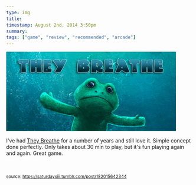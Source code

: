 ```yaml
---
type: img
title: 
timestamp: August 2nd, 2014 3:50pm
summary: 
tags: ["game", "review", "recommended", "arcade"]
---
```

<img src="../media/182015642344.jpg"/>
                                                                                          <div class="caption"><p>

I've had <a href="https://store.steampowered.com/app/294140/They_Breathe/" target="_blank">They Breathe</a> for a number of years and still love it. Simple concept done perfectly. Only takes about 30 min to play, but it's fun playing again and again. Great game.

<br/></p> </div>
                                    
                
                
                
                
                                
<small>source: https://saturdayxiii.tumblr.com/post/182015642344</small>